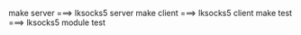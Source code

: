 make server ===> lksocks5 server
make client ===> lksocks5 client
make test   ===> lksocks5 module test
